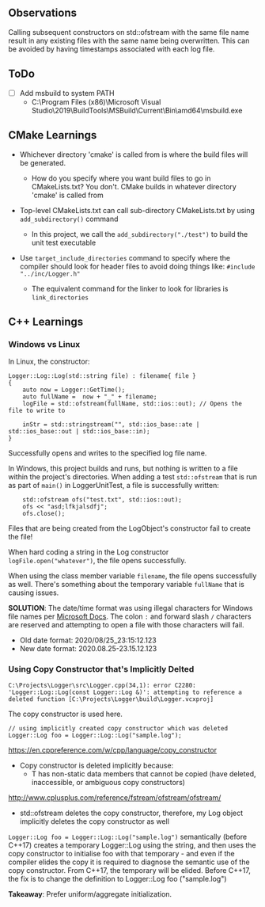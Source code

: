 ## Observations

Calling subsequent constructors on std::ofstream with the same file name result in any existing files with the same name being overwritten.  This can be avoided by having timestamps associated with each log file.

## ToDo
  - [ ] Add msbuild to system PATH
    - C:\Program Files (x86)\Microsoft Visual Studio\2019\BuildTools\MSBuild\Current\Bin\amd64\msbuild.exe

## CMake Learnings
  - Whichever directory 'cmake' is called from is where the build files will be generated.
    - How do you specify where you want build files to go in CMakeLists.txt?  You don't.  CMake builds in whatever directory 'cmake' is called from

  - Top-level CMakeLists.txt can call sub-directory CMakeLists.txt by using `add_subdirectory()` command
    - In this project, we call the `add_subdirectory("./test")` to build the unit test executable

  - Use `target_include_directories` command to specify where the compiler should look for header files  to avoid doing things like: `#include "../inc/Logger.h"`
    - The equivalent command for the linker to look for libraries is `link_directories`

## C++ Learnings

### Windows vs Linux
In Linux, the constructor:
```
Logger::Log::Log(std::string file) : filename{ file }
{
    auto now = Logger::GetTime();
    auto fullName =  now + "_" + filename;
    logFile = std::ofstream(fullName, std::ios::out); // Opens the file to write to

    inStr = std::stringstream("", std::ios_base::ate | std::ios_base::out | std::ios_base::in);
}
```

Successfully opens and writes to the specified log file name.

In Windows, this project builds and runs, but nothing is written to a file within the project's directories.  When adding a test `std::ofstream` that is run as part of `main()` in LoggerUnitTest, a file is successfully written:
```
    std::ofstream ofs("test.txt", std::ios::out);
    ofs << "asd;lfkjalsdfj";
    ofs.close();
```

Files that are being created from the LogObject's constructor fail to create the file!

When hard coding a string in the Log constructor `logFile.open("whatever")`, the file opens successfully.

When using the class member variable `filename`, the file opens successfully as well.  There's something about the temporary variable `fullName` that is causing issues.

**SOLUTION**: The date/time format was using illegal characters for Windows file names per [Microsoft Docs](https://docs.microsoft.com/en-us/windows/win32/fileio/naming-a-file).  The colon `:` and forward slash `/` characters are reserved and attempting to open a file with those characters will fail.
  - Old date format: 2020/08/25_23:15:12.123
  - New date format: 2020.08.25-23.15.12.123

### Using Copy Constructor that's Implicitly Delted
```
C:\Projects\Logger\src\Logger.cpp(34,1): error C2280: 'Logger::Log::Log(const Logger::Log &)': attempting to reference a deleted function [C:\Projects\Logger\build\Logger.vcxproj]
```

The copy constructor is used here.
```
// using implicitly created copy constructor which was deleted
Logger::Log foo = Logger::Log::Log("sample.log");
```

https://en.cppreference.com/w/cpp/language/copy_constructor
  - Copy constructor is deleted implicitly because:
    - T has non-static data members that cannot be copied (have deleted, inaccessible, or ambiguous copy constructors)

http://www.cplusplus.com/reference/fstream/ofstream/ofstream/
  - std::ofstream deletes the copy constructor, therefore, my Log object implicitly deletes the copy constructor as well

`Logger::Log foo = Logger::Log::Log("sample.log")` semantically (before C++17) creates a temporary Logger::Log using the string, and then uses the copy constructor to initialise foo with that temporary - and even if the compiler elides the copy it is required to diagnose the semantic use of the copy constructor. From C++17, the temporary will be elided. Before C++17, the fix is to change the definition to Logger::Log foo ("sample.log")

**Takeaway**: Prefer uniform/aggregate initialization.
